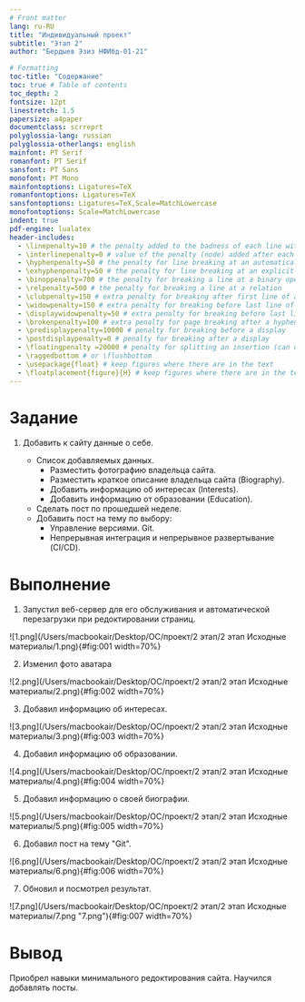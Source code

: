 ```yaml
---
# Front matter
lang: ru-RU
title: "Индивидуальный проект"
subtitle: "Этап 2"
author: "Бердыев Эзиз НФИбд-01-21"

# Formatting
toc-title: "Содержание"
toc: true # Table of contents
toc_depth: 2
fontsize: 12pt
linestretch: 1.5
papersize: a4paper
documentclass: scrreprt
polyglossia-lang: russian
polyglossia-otherlangs: english
mainfont: PT Serif
romanfont: PT Serif
sansfont: PT Sans
monofont: PT Mono
mainfontoptions: Ligatures=TeX
romanfontoptions: Ligatures=TeX
sansfontoptions: Ligatures=TeX,Scale=MatchLowercase
monofontoptions: Scale=MatchLowercase
indent: true
pdf-engine: lualatex
header-includes:
  - \linepenalty=10 # the penalty added to the badness of each line within a paragraph (no associated penalty node) Increasing the value makes tex try to have fewer lines in the paragraph.
  - \interlinepenalty=0 # value of the penalty (node) added after each line of a paragraph.
  - \hyphenpenalty=50 # the penalty for line breaking at an automatically inserted hyphen
  - \exhyphenpenalty=50 # the penalty for line breaking at an explicit hyphen
  - \binoppenalty=700 # the penalty for breaking a line at a binary operator
  - \relpenalty=500 # the penalty for breaking a line at a relation
  - \clubpenalty=150 # extra penalty for breaking after first line of a paragraph
  - \widowpenalty=150 # extra penalty for breaking before last line of a paragraph
  - \displaywidowpenalty=50 # extra penalty for breaking before last line before a display math
  - \brokenpenalty=100 # extra penalty for page breaking after a hyphenated line
  - \predisplaypenalty=10000 # penalty for breaking before a display
  - \postdisplaypenalty=0 # penalty for breaking after a display
  - \floatingpenalty =20000 # penalty for splitting an insertion (can only be split footnote in standard LaTeX)
  - \raggedbottom # or \flushbottom
  - \usepackage{float} # keep figures where there are in the text
  - \floatplacement{figure}{H} # keep figures where there are in the text
---
```


# Задание
1.  Добавить к сайту данные о себе.
    
    * Список добавляемых данных.
        * Разместить фотографию владельца сайта.
        * Разместить краткое описание владельца сайта (Biography).
        * Добавить информацию об интересах (Interests).
        * Добавить информацию от образовании (Education).
    * Сделать пост по прошедшей неделе.
    * Добавить пост на тему по выбору:
        * Управление версиями. Git.
        * Непрерывная интеграция и непрерывное развертывание (CI/CD).

# Выполнение
1. Запустил веб-сервер для его обслуживания и автоматической перезагрузки при редоктировании страниц.

![1.png](/Users/macbookair/Desktop/ОС/проект/2 этап/2 этап Исходные материалы/1.png){#fig:001 width=70%}

2. Изменил фото аватара

![2.png](/Users/macbookair/Desktop/ОС/проект/2 этап/2 этап Исходные материалы/2.png){#fig:002 width=70%}

3. Добавил информацию об интересах.

![3.png](/Users/macbookair/Desktop/ОС/проект/2 этап/2 этап Исходные материалы/3.png){#fig:003 width=70%}

4. Добавил информацию об образовании.

![4.png](/Users/macbookair/Desktop/ОС/проект/2 этап/2 этап Исходные материалы/4.png){#fig:004 width=70%}

5. Добавил информацию о своей биографии.

![5.png](/Users/macbookair/Desktop/ОС/проект/2 этап/2 этап Исходные материалы/5.png){#fig:005 width=70%}

6. Добавил пост на тему "Git".

![6.png](/Users/macbookair/Desktop/ОС/проект/2 этап/2 этап Исходные материалы/6.png){#fig:006 width=70%}

7. Обновил и посмотрел результат.

![7.png](/Users/macbookair/Desktop/ОС/проект/2 этап/2 этап Исходные материалы/7.png "7.png"){#fig:007 width=70%}


# Вывод
Приобрел навыки минимального редоктирования сайта. Научился добавлять посты.